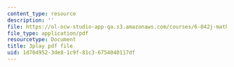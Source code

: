 ```yaml
---
content_type: resource
description: ''
file: https://ol-ocw-studio-app-qa.s3.amazonaws.com/courses/6-042j-mathematics-for-computer-science-spring-2015/1d7049523de81c9f81c36754040117df_6vgHIImFwHo.pdf
file_type: application/pdf
resourcetype: Document
title: 3play pdf file
uid: 1d704952-3de8-1c9f-81c3-6754040117df
---
```

